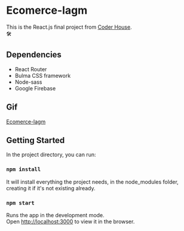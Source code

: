 # Ecomerce-lagm
This is the React.js final project from [Coder House](https://coderhouse.com).\
🛠

## Dependencies 
* React Router
* Bulma CSS framework 
* Node-sass
* Google Firebase

## Gif
[Ecomerce-lagm](https://ibb.co/bm5mhJY)

## Getting Started

In the project directory, you can run:
### `npm install`

It will install everything the project needs, in the node_modules folder, creating it if it's not existing already.
### `npm start`

Runs the app in the development mode.\
Open [http://localhost:3000](http://localhost:3000) to view it in the browser.


